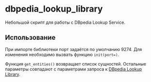# dbpedia_lookup_library

Небольшой скрипт для работы с DBpedia Lookup Service.

## Использование

При импорте библиотеки порт задаётся по умолчанию 9274. 
Для изменения необходимо вызвать функцию ```init(port=)```.

Функция ```get_entities()``` возвращает список сущностей. 
Остальные параметры совпадают с параметрами запроса к [DBpedia Lookup Library](https://github.com/dbpedia/dbpedia-lookup/blob/master/README.md#static-query-parameters).
